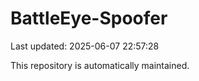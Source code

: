 # BattleEye-Spoofer

Last updated: 2025-06-07 22:57:28

This repository is automatically maintained.
